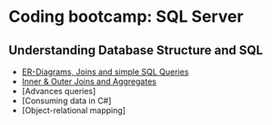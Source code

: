 # Coding bootcamp: SQL Server
## Understanding Database Structure and SQL 
* [ER-Diagrams, Joins and simple SQL Queries](sql_erd_simpleQueries.md)
* [Inner & Outer Joins and Aggregates](sql_joins.md)
* [Advances queries]
* [Consuming data in C#]
* [Object-relational mapping]